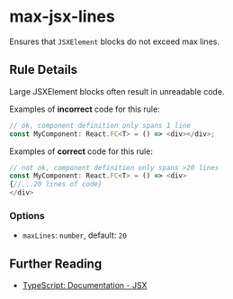 # max-jsx-lines

Ensures that `JSXElement` blocks do not exceed max lines.

## Rule Details

Large JSXElement blocks often result in unreadable code.

Examples of **incorrect** code for this rule:

```js
// ok, component definition only spans 1 line
const MyComponent: React.FC<T> = () => <div></div>;
```

Examples of **correct** code for this rule:

```js
// not ok, component definition only spans >20 lines
const MyComponent: React.FC<T> = () => <div>
{//...20 lines of code}
</div>
```

### Options

- `maxLines`: `number`, default: `20`

## Further Reading

- [TypeScript: Documentation - JSX](https://www.typescriptlang.org/docs/handbook/jsx.html)
